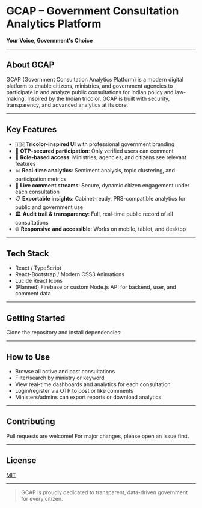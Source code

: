 # GCAP – Government Consultation Analytics Platform

**Your Voice, Government's Choice**

---

## About GCAP

GCAP (Government Consultation Analytics Platform) is a modern digital platform to enable citizens, ministries, and government agencies to participate in and analyze public consultations for Indian policy and law-making. Inspired by the Indian tricolor, GCAP is built with security, transparency, and advanced analytics at its core.

---

## Key Features

- 🇮🇳 **Tricolor-inspired UI** with professional government branding
- 🔐 **OTP-secured participation**: Only verified users can comment
- 👤 **Role-based access**: Ministries, agencies, and citizens see relevant features
- 📊 **Real-time analytics**: Sentiment analysis, topic clustering, and participation metrics
- 💬 **Live comment streams**: Secure, dynamic citizen engagement under each consultation
- 📋 **Exportable insights**: Cabinet-ready, PRS-compatible analytics for public and government use
- 🏛️ **Audit trail & transparency**: Full, real-time public record of all consultations
- 🌐 **Responsive and accessible**: Works on mobile, tablet, and desktop

---

## Tech Stack

- React / TypeScript
- React-Bootstrap / Modern CSS3 Animations
- Lucide React Icons
- (Planned) Firebase or custom Node.js API for backend, user, and comment data

---

## Getting Started

Clone the repository and install dependencies:


---

## How to Use

- Browse all active and past consultations
- Filter/search by ministry or keyword
- View real-time dashboards and analytics for each consultation
- Login/register via OTP to post or like comments
- Ministers/admins can export reports or download analytics

---

## Contributing

Pull requests are welcome! For major changes, please open an issue first.

---

## License

[MIT](./LICENSE)

---

> GCAP is proudly dedicated to transparent, data-driven government for every citizen.  


